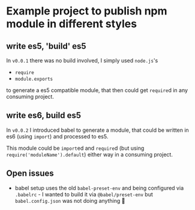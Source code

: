 # Example project to publish npm module in different styles

## write es5, 'build' es5
In `v0.0.1` there was no build involved, I simply used `node.js`'s
- `require`
- `module.exports`

to generate a es5 compatible module, that then could get `require`d in any consuming project.

## write es6, build es5
In `v0.0.2` I introduced babel to generate a module, that could be written in es6 (using `import`) and processed to es5.

This module could be `import`ed and `require`d (but using `require('moduleName').default`) either way in a consuming project.

## Open issues
- babel setup uses the old `babel-preset-env` and being configured via `.babelrc` - I wanted to build it via `@babel/preset-env` but `babel.config.json` was not doing anything :shrug:
